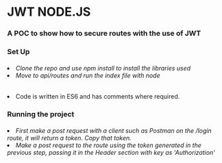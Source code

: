 # JWT NODE.JS
<h3>A POC to show how to secure routes with the use of JWT</h3>
<h3> Set Up </h3>
<h6>
<p>
  <li>Clone the repo and use npm install to install the libraries used
  <li>Move to api/routes and run the index file with node </h3>
  <li>Code is written in ES6 and has comments where required.</h3>
</h6>
<h3> Running the project </h3>
<h6>
<p>
  <li>First make a post request with a client such as Postman on the /login route, it will return a token. Copy that token.
  <li>Make a post request to the route using the token generated in the previous step, passing it in the Header section with key as       'Authorization'
</h6>
